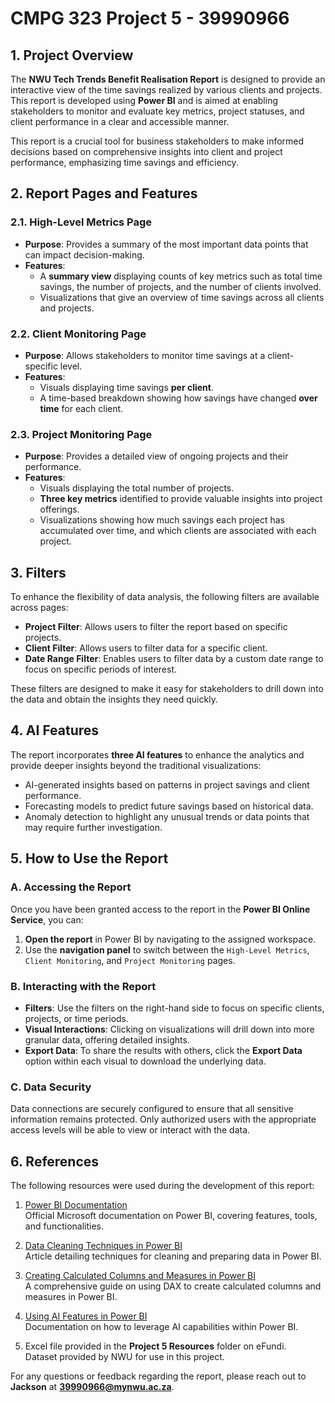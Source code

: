# CMPG 323 Project 5 - 39990966

## 1. Project Overview
The **NWU Tech Trends Benefit Realisation Report** is designed to provide an interactive view of the time savings realized by various clients and projects. This report is developed using **Power BI** and is aimed at enabling stakeholders to monitor and evaluate key metrics, project statuses, and client performance in a clear and accessible manner.

This report is a crucial tool for business stakeholders to make informed decisions based on comprehensive insights into client and project performance, emphasizing time savings and efficiency.

## 2. Report Pages and Features

### 2.1. High-Level Metrics Page
- **Purpose**: Provides a summary of the most important data points that can impact decision-making.
- **Features**:
  - A **summary view** displaying counts of key metrics such as total time savings, the number of projects, and the number of clients involved.
  - Visualizations that give an overview of time savings across all clients and projects.

### 2.2. Client Monitoring Page
- **Purpose**: Allows stakeholders to monitor time savings at a client-specific level.
- **Features**:
  - Visuals displaying time savings **per client**.
  - A time-based breakdown showing how savings have changed **over time** for each client.

### 2.3. Project Monitoring Page
- **Purpose**: Provides a detailed view of ongoing projects and their performance.
- **Features**:
  - Visuals displaying the total number of projects.
  - **Three key metrics** identified to provide valuable insights into project offerings.
  - Visualizations showing how much savings each project has accumulated over time, and which clients are associated with each project.

## 3. Filters
To enhance the flexibility of data analysis, the following filters are available across pages:
- **Project Filter**: Allows users to filter the report based on specific projects.
- **Client Filter**: Allows users to filter data for a specific client.
- **Date Range Filter**: Enables users to filter data by a custom date range to focus on specific periods of interest.

These filters are designed to make it easy for stakeholders to drill down into the data and obtain the insights they need quickly.

## 4. AI Features
The report incorporates **three AI features** to enhance the analytics and provide deeper insights beyond the traditional visualizations:
- AI-generated insights based on patterns in project savings and client performance.
- Forecasting models to predict future savings based on historical data.
- Anomaly detection to highlight any unusual trends or data points that may require further investigation.

## 5. How to Use the Report

### A. Accessing the Report
Once you have been granted access to the report in the **Power BI Online Service**, you can:
1. **Open the report** in Power BI by navigating to the assigned workspace.
2. Use the **navigation panel** to switch between the `High-Level Metrics`, `Client Monitoring`, and `Project Monitoring` pages.

### B. Interacting with the Report
- **Filters**: Use the filters on the right-hand side to focus on specific clients, projects, or time periods.
- **Visual Interactions**: Clicking on visualizations will drill down into more granular data, offering detailed insights.
- **Export Data**: To share the results with others, click the **Export Data** option within each visual to download the underlying data.

### C. Data Security
Data connections are securely configured to ensure that all sensitive information remains protected. Only authorized users with the appropriate access levels will be able to view or interact with the data.

## 6. References
The following resources were used during the development of this report:

1. [Power BI Documentation](https://learn.microsoft.com/en-us/power-bi/)  
   Official Microsoft documentation on Power BI, covering features, tools, and functionalities.

2. [Data Cleaning Techniques in Power BI](https://www.sqlshack.com/data-cleaning-techniques-in-power-bi/)  
   Article detailing techniques for cleaning and preparing data in Power BI.

3. [Creating Calculated Columns and Measures in Power BI](https://www.sqlbi.com/articles/calculated-columns-and-measures-in-dax/)  
   A comprehensive guide on using DAX to create calculated columns and measures in Power BI.

4. [Using AI Features in Power BI](https://techcommunity.microsoft.com/t5/educator-developer-blog/power-bi-ai-features-for-all-data-analysts/ba-p/3835447)  
   Documentation on how to leverage AI capabilities within Power BI.

5. Excel file provided in the **Project 5 Resources** folder on eFundi.  
   Dataset provided by NWU for use in this project.



For any questions or feedback regarding the report, please reach out to **Jackson** at **39990966@mynwu.ac.za**.
